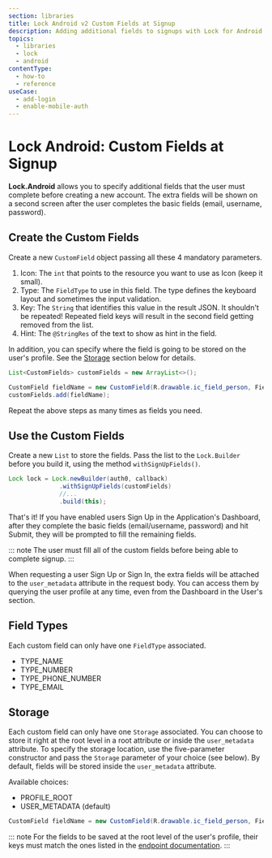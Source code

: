 ```yaml
---
section: libraries
title: Lock Android v2 Custom Fields at Signup
description: Adding additional fields to signups with Lock for Android
topics:
  - libraries
  - lock
  - android
contentType:
  - how-to
  - reference
useCase:
  - add-login
  - enable-mobile-auth
---
```

# Lock Android: Custom Fields at Signup

**Lock.Android** allows you to specify additional fields that the user must complete before creating a new account. The extra fields will be shown on a second screen after the user completes the basic fields (email, username, password).

## Create the Custom Fields

Create a new `CustomField` object passing all these 4 mandatory parameters.

1. Icon: The `int` that points to the resource you want to use as Icon (keep it small).
1. Type: The `FieldType` to use in this field. The type defines the keyboard layout and sometimes the input validation.
1. Key: The `String` that identifies this value in the result JSON. It shouldn't be repeated! Repeated field keys will result in the second field getting removed from the list.
1. Hint: The `@StringRes` of the text to show as hint in the field.

In addition, you can specify where the field is going to be stored on the user's profile. See the [Storage](#storage) section below for details.

```java
List<CustomFields> customFields = new ArrayList<>();

CustomField fieldName = new CustomField(R.drawable.ic_field_person, FieldType.TYPE_TEXT_NAME, "firstName", R.string.hint_first_name);
customFields.add(fieldName);
```

Repeat the above steps as many times as fields you need.

## Use the Custom Fields

Create a new `List` to store the fields. Pass the list to the `Lock.Builder` before you build it, using the method `withSignUpFields()`.

```java
Lock lock = Lock.newBuilder(auth0, callback)
              .withSignUpFields(customFields)
              //...
              .build(this);
```

That's it! If you have enabled users Sign Up in the Application's Dashboard, after they complete the basic fields (email/username, password) and hit Submit, they will be prompted to fill the remaining fields.

::: note
The user must fill all of the custom fields before being able to complete signup.
:::

When requesting a user Sign Up or Sign In, the extra fields will be attached to the `user_metadata` attribute in the request body. You can access them by querying the user profile at any time, even from the Dashboard in the User's section.

## Field Types

Each custom field can only have one `FieldType` associated.

* TYPE_NAME
* TYPE_NUMBER
* TYPE_PHONE_NUMBER
* TYPE_EMAIL

## Storage

Each custom field can only have one `Storage` associated. You can choose to store it right at the root level in a root attribute or inside the `user_metadata` attribute. To specify the storage location, use the five-parameter constructor and pass the `Storage` parameter of your choice (see below). By default, fields will be stored inside the `user_metadata` attribute.

Available choices:

* PROFILE_ROOT
* USER_METADATA (default)

```java
CustomField fieldName = new CustomField(R.drawable.ic_field_person, FieldType.TYPE_TEXT_NAME, "firstName", R.string.hint_first_name, Storage.PROFILE_ROOT);
```

::: note
For the fields to be saved at the root level of the user's profile, their keys must match the ones listed in the [endpoint documentation](/api/authentication#signup).
:::

